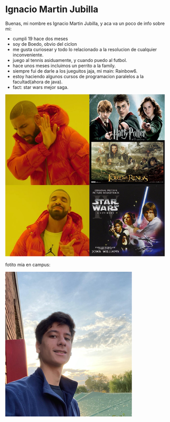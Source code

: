 # Ignacio Martin Jubilla
Buenas, mi nombre es Ignacio Martin Jubilla, y aca va un poco de info sobre mi:
- cumpli 19 hace dos meses
- soy de Boedo, obvio del ciclon
- me gusta curiosear y todo lo relacionado a la resolucion de cualquier inconveniente.
- juego al tennis asiduamente, y cuando puedo al futbol.
- hace unos meses incluimos un perrito a la family.
- siempre fui de darle a los jueguitos jaja, mi main: Rainbow6.
- estoy haciendo algunos cursos de programacion paralelos a la facultad(ahora de java).
- fact: star wars mejor saga.
<img src="SWyep.png" withd="100" />

fotito mia en campus:

<img src="fotito.jpeg" width="400" />
